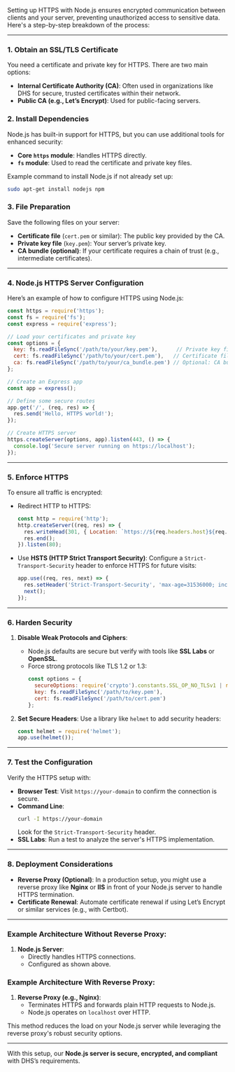 Setting up HTTPS with Node.js ensures encrypted communication between clients and your server, preventing unauthorized access to sensitive data. Here's a step-by-step breakdown of the process:

---

### **1. Obtain an SSL/TLS Certificate**
You need a certificate and private key for HTTPS. There are two main options:
- **Internal Certificate Authority (CA)**: Often used in organizations like DHS for secure, trusted certificates within their network.
- **Public CA (e.g., Let’s Encrypt)**: Used for public-facing servers.

### **2. Install Dependencies**
Node.js has built-in support for HTTPS, but you can use additional tools for enhanced security:
- **Core `https` module**: Handles HTTPS directly.
- **`fs` module**: Used to read the certificate and private key files.

Example command to install Node.js if not already set up:
```bash
sudo apt-get install nodejs npm
```

### **3. File Preparation**
Save the following files on your server:
- **Certificate file** (`cert.pem` or similar): The public key provided by the CA.
- **Private key file** (`key.pem`): Your server’s private key.
- **CA bundle (optional)**: If your certificate requires a chain of trust (e.g., intermediate certificates).

---

### **4. Node.js HTTPS Server Configuration**
Here’s an example of how to configure HTTPS using Node.js:

```javascript
const https = require('https');
const fs = require('fs');
const express = require('express');

// Load your certificates and private key
const options = {
  key: fs.readFileSync('/path/to/your/key.pem'),      // Private key file
  cert: fs.readFileSync('/path/to/your/cert.pem'),   // Certificate file
  ca: fs.readFileSync('/path/to/your/ca_bundle.pem') // Optional: CA bundle for trust chain
};

// Create an Express app
const app = express();

// Define some secure routes
app.get('/', (req, res) => {
  res.send('Hello, HTTPS world!');
});

// Create HTTPS server
https.createServer(options, app).listen(443, () => {
  console.log('Secure server running on https://localhost');
});
```

---

### **5. Enforce HTTPS**
To ensure all traffic is encrypted:
- Redirect HTTP to HTTPS:
  ```javascript
  const http = require('http');
  http.createServer((req, res) => {
    res.writeHead(301, { Location: `https://${req.headers.host}${req.url}` });
    res.end();
  }).listen(80);
  ```
- Use **HSTS (HTTP Strict Transport Security)**:
  Configure a `Strict-Transport-Security` header to enforce HTTPS for future visits:
  ```javascript
  app.use((req, res, next) => {
    res.setHeader('Strict-Transport-Security', 'max-age=31536000; includeSubDomains');
    next();
  });
  ```

---

### **6. Harden Security**
1. **Disable Weak Protocols and Ciphers**:
   - Node.js defaults are secure but verify with tools like **SSL Labs** or **OpenSSL**.
   - Force strong protocols like TLS 1.2 or 1.3:
     ```javascript
     const options = {
       secureOptions: require('crypto').constants.SSL_OP_NO_TLSv1 | require('crypto').constants.SSL_OP_NO_TLSv1_1,
       key: fs.readFileSync('/path/to/key.pem'),
       cert: fs.readFileSync('/path/to/cert.pem')
     };
     ```

2. **Set Secure Headers**:
   Use a library like `helmet` to add security headers:
   ```javascript
   const helmet = require('helmet');
   app.use(helmet());
   ```

---

### **7. Test the Configuration**
Verify the HTTPS setup with:
- **Browser Test**: Visit `https://your-domain` to confirm the connection is secure.
- **Command Line**:
  ```bash
  curl -I https://your-domain
  ```
  Look for the `Strict-Transport-Security` header.
- **SSL Labs**: Run a test to analyze the server's HTTPS implementation.

---

### **8. Deployment Considerations**
- **Reverse Proxy (Optional)**: In a production setup, you might use a reverse proxy like **Nginx** or **IIS** in front of your Node.js server to handle HTTPS termination.
- **Certificate Renewal**: Automate certificate renewal if using Let’s Encrypt or similar services (e.g., with Certbot).

---

### Example Architecture Without Reverse Proxy:
1. **Node.js Server**:
   - Directly handles HTTPS connections.
   - Configured as shown above.

### Example Architecture With Reverse Proxy:
1. **Reverse Proxy (e.g., Nginx)**:
   - Terminates HTTPS and forwards plain HTTP requests to Node.js.
   - Node.js operates on `localhost` over HTTP.

This method reduces the load on your Node.js server while leveraging the reverse proxy's robust security options.

---

With this setup, our **Node.js server is secure, encrypted, and compliant** with DHS’s requirements.